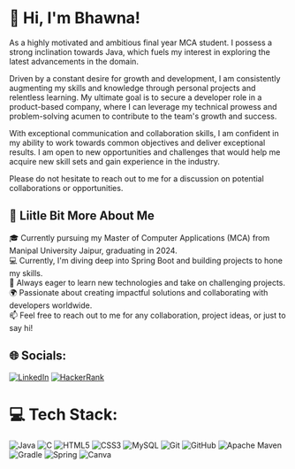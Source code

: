 # 👋 Hi, I'm Bhawna!
As a highly motivated and ambitious final year MCA student. I possess a strong inclination towards Java, which fuels my interest in exploring the latest advancements in the domain.

Driven by a constant desire for growth and development, I am consistently augmenting my skills and knowledge through personal projects and relentless learning. My ultimate goal is to secure a developer role in a product-based company, where I can leverage my technical prowess and problem-solving acumen to contribute to the team's growth and success.

With exceptional communication and collaboration skills, I am confident in my ability to work towards common objectives and deliver exceptional results. I am open to new opportunities and challenges that would help me acquire new skill sets and gain experience in the industry.

Please do not hesitate to reach out to me for a discussion on potential collaborations or opportunities.

  ## 💫 Liitle Bit More About Me
🎓 Currently pursuing my Master of Computer Applications (MCA) from  Manipal University Jaipur, graduating in 2024.<br>
💻 Currently, I'm diving deep into Spring Boot and building projects to hone my skills.<br>
🌱 Always eager to learn new technologies and take on challenging projects.
🌍 Passionate about creating impactful solutions and collaborating with developers worldwide.<br>
📫 Feel free to reach out to me for any collaboration, project ideas, or just to say hi! <br>


## 🌐 Socials:
[![LinkedIn](https://img.shields.io/badge/LinkedIn-0A66C2?style=for-the-badge&logo=LinkedIn&logoColor=white)](https://www.linkedin.com/in/bhawnaasharma0034)  [![HackerRank](https://img.shields.io/badge/HackerRank-2EC866?style=for-the-badge&logo=HackerRank&logoColor=white)](https://www.hackerrank.com/bhawnasharma7216)

# 💻 Tech Stack:
![Java](https://img.shields.io/badge/java-%23ED8B00.svg?style=for-the-badge&logo=openjdk&logoColor=white) ![C](https://img.shields.io/badge/c-%2300599C.svg?style=for-the-badge&logo=c&logoColor=white) ![HTML5](https://img.shields.io/badge/html5-%23E34F26.svg?style=for-the-badge&logo=html5&logoColor=white) ![CSS3](https://img.shields.io/badge/css3-%231572B6.svg?style=for-the-badge&logo=css3&logoColor=white) ![MySQL](https://img.shields.io/badge/mysql-4479A1.svg?style=for-the-badge&logo=mysql&logoColor=white) ![Git](https://img.shields.io/badge/git-%23F05033.svg?style=for-the-badge&logo=git&logoColor=white) ![GitHub](https://img.shields.io/badge/github-%23121011.svg?style=for-the-badge&logo=github&logoColor=white) ![Apache Maven](https://img.shields.io/badge/Apache%20Maven-C71A36?style=for-the-badge&logo=Apache%20Maven&logoColor=white) ![Gradle](https://img.shields.io/badge/Gradle-02303A.svg?style=for-the-badge&logo=Gradle&logoColor=white) ![Spring](https://img.shields.io/badge/spring-%236DB33F.svg?style=for-the-badge&logo=spring&logoColor=white) ![Canva](https://img.shields.io/badge/Canva-%2300C4CC.svg?style=for-the-badge&logo=Canva&logoColor=white)



